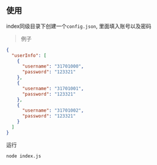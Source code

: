 ## 使用

index同级目录下创建一个`config.json`, 里面填入账号以及密码

> 例子

``` json
{
  "userInfo": [
    {
      "username": "31701000",
      "password": "123321"
    },
    {
      "username": "31701001",
      "password": "123321"
    },
    {
      "username": "31701002",
      "password": "123321"
    }
  ]
}
```

运行
``` bash
node index.js

```